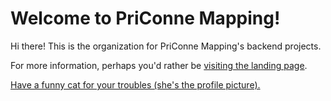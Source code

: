 # Welcome to PriConne Mapping!

Hi there! This is the organization for PriConne Mapping's backend projects.

For more information, perhaps you'd rather be [visiting the landing page](https://priconne-mapping.vercel.app).

[Have a funny cat for your troubles (she's the profile picture).](https://www.pixiv.net/en/artworks/94538982)
